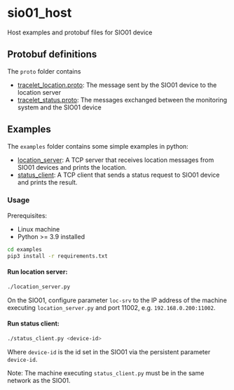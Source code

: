 # sio01_host
Host examples and protobuf files for SIO01 device

## Protobuf definitions
The `proto` folder contains
* [tracelet_location.proto](proto/tracelet_location.proto): The message sent by the SIO01 device to the location server
* [tracelet_status.proto](proto/tracelet_status.proto): The messages exchanged between the monitoring system and the SIO01 device

## Examples

The `examples` folder contains some simple examples in python:
* [location_server](examples/location_server.py): A TCP server that receives location messages from SIO01 devices and prints the location.
* [status_client](examples/status_client.py): A TCP client that sends a status request to SIO01 device and prints the result.

### Usage

Prerequisites:
* Linux machine
* Python >= 3.9 installed

```bash
cd examples
pip3 install -r requirements.txt
```

#### Run location server:
```bash
./location_server.py
```
On the SIO01, configure parameter `loc-srv` to the IP address of the machine executing `location_server.py` and port 11002, e.g. `192.168.0.200:11002`.

#### Run status client:
```bash
./status_client.py <device-id>
```
Where `device-id` is the id set in the SIO01 via the persistent parameter `device-id`.

Note: The machine executing `status_client.py` must be in the same network as the SIO01.
